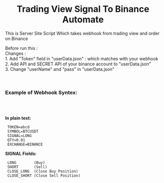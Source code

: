 <h1 align="center">Trading View Signal To Binance Automate</h1>
 
 This is Server Site Script Which takes webhook from trading view and order on Binance


Before run this : <br>
  Changes : <br>
      1. Add "Token" field in "userData.json" : which matches with your webhook <br>
      2. Add API and SECRET API of your binance account to "userData.json" <br>
      3. Change "userName" and "pass" in "userData.json" <br>
 <br></br>
 <h3>
 Example of Webhook Syntex:

</h3>
 <br></br>
 
   **In plain test:**
    
     TOKEN=abcd
     SYMBOL=BTCUSDT
     SIGNAL=LONG
     QTY=0.01
     EXCHANGE=BINANCE
  
   **SIGNAL Fields:**
     
     LONG        (Buy)
     SHORT       (Sell)
     CLOSE_LONG  (Close Buy Position)
     CLOSE_SHORT (Close Sell Position)
     
